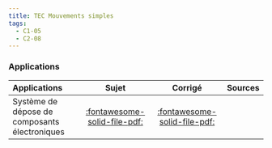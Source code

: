 ```yaml
---
title: TEC Mouvements simples 
tags:
  - C1-05
  - C2-08
---
```



### Applications 
 
| Applications | Sujet | Corrigé | Sources  | 
| :-------------- | :---: | :-----: | :------: | 
| Système de dépose de composants électroniques | [:fontawesome-solid-file-pdf:](https://github.com/xpessoles/ALL_PDF/raw/main/PDF/Cy_05_01_Activation_01_DeposeComposants_Sujet.pdf) | [:fontawesome-solid-file-pdf:](https://github.com/xpessoles/ALL_PDF/raw/main/PDF/Cy_05_01_Activation_01_DeposeComposants_Corrige.pdf) | | Télécabine à stabilité accrue : le funitel | [:fontawesome-solid-file-pdf:](https://github.com/xpessoles/ALL_PDF/raw/main/PDF/Cy_05_01_Activation_02_Funitel_Sujet.pdf) | [:fontawesome-solid-file-pdf:](https://github.com/xpessoles/ALL_PDF/raw/main/PDF/Cy_05_01_Activation_02_Funitel_Corrige.pdf) | | Micromanipulateur compact pour la chirurgie endoscopique | [:fontawesome-solid-file-pdf:](https://github.com/xpessoles/ALL_PDF/raw/main/PDF/Cy_05_01_Application_01_MC2E_Sujet.pdf) | [:fontawesome-solid-file-pdf:](https://github.com/xpessoles/ALL_PDF/raw/main/PDF/Cy_05_01_Application_01_MC2E_Corrige.pdf) | | Appareil de mammographie « ISIS » | [:fontawesome-solid-file-pdf:](https://github.com/xpessoles/ALL_PDF/raw/main/PDF/Cy_05_01_Application_04_Mammographie_Sujet.pdf) | [:fontawesome-solid-file-pdf:](https://github.com/xpessoles/ALL_PDF/raw/main/PDF/Cy_05_01_Application_04_Mammographie_Corrige.pdf) | [:material-github:](https://github.com/xpessoles/PSI_Cy_05_Energetique/tree/main/Chapitre_01_Energetique/Cy_05_01_Application_04_Mammographie) | 




